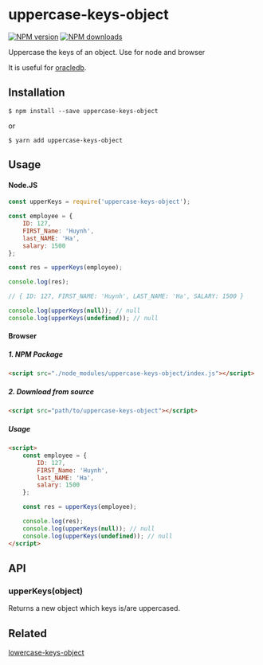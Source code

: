 # uppercase-keys-object

[![NPM version][npm-image]][npm-url]
[![NPM downloads][downloads-image]][downloads-url]

Uppercase the keys of an object. Use for node and browser

It is useful for [oracledb](https://github.com/oracle/node-oracledb).

## Installation

`$ npm install --save uppercase-keys-object`

or

`$ yarn add uppercase-keys-object`


## Usage

#### Node.JS

```js
const upperKeys = require('uppercase-keys-object');

const employee = {
	ID: 127,
	FIRST_Name: 'Huynh',
	last_NAME: 'Ha',
	salary: 1500
};

const res = upperKeys(employee);

console.log(res);

// { ID: 127, FIRST_NAME: 'Huynh', LAST_NAME: 'Ha', SALARY: 1500 }

console.log(upperKeys(null)); // null
console.log(upperKeys(undefined)); // null
```

#### Browser
##### 1. NPM Package
```html
<script src="./node_modules/uppercase-keys-object/index.js"></script>
```
##### 2. Download from source
```html
<script src="path/to/uppercase-keys-object"></script>
```
##### Usage
```html
<script>
	const employee = {
		ID: 127,
		FIRST_Name: 'Huynh',
		last_NAME: 'Ha',
		salary: 1500
	};

	const res = upperKeys(employee);

	console.log(res);
	console.log(upperKeys(null)); // null
	console.log(upperKeys(undefined)); // null
</script>
```

## API

### upperKeys(object)

Returns a new object which keys is/are uppercased.


## Related
[lowercase-keys-object](https://github.com/huynhsamha/lowercase-keys-object)


[npm-image]: https://img.shields.io/npm/v/uppercase-keys-object.svg?style=flat
[npm-url]: https://www.npmjs.com/package/uppercase-keys-object
[downloads-image]: https://img.shields.io/npm/dm/uppercase-keys-object.svg?style=flat
[downloads-url]: https://www.npmjs.com/package/uppercase-keys-object
